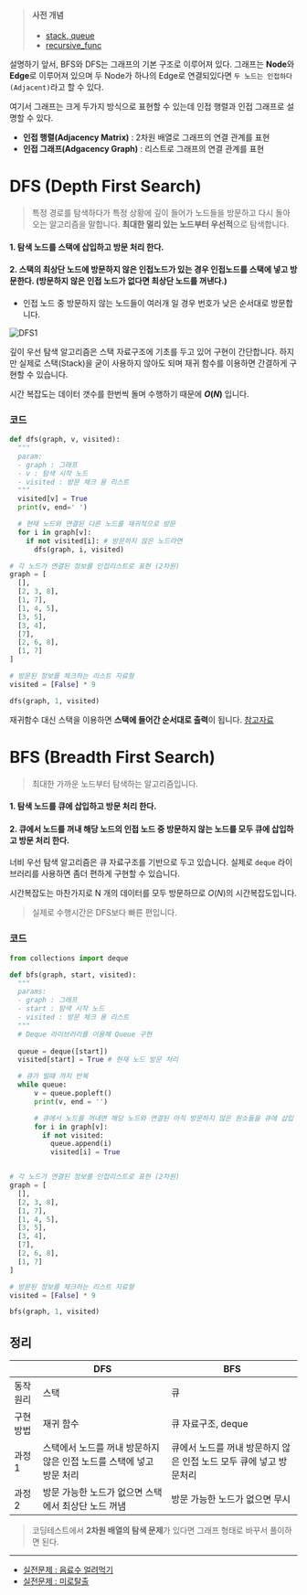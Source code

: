 > #### 사전 개념
> - [stack, queue](https://github.com/dustin-kang/Programming-Team-Notes/blob/Python/data-structure/stack_queue.md)
> - [recursive_func](https://github.com/dustin-kang/Programming-Team-Notes/blob/Python/data-structure/recursive_function.md)

설명하기 앞서, BFS와 DFS는 그래프의 기본 구조로 이루어져 있다.
그래프는 **Node**와 **Edge**로 이루어져 있으며 두 Node가 하나의 Edge로 연결되있다면 `두 노드는 인접하다(Adjacent)`라고 할 수 있다.

여기서 그래프는 크게 두가지 방식으로 표현할 수 있는데 인접 행렬과 인접 그래프로 설명할 수 있다.
- **인접 행렬(Adjacency Matrix)** : 2차원 배열로 그래프의 연결 관계를 표현
- **인접 그래프(Adgacency Graph)** : 리스트로 그래프의 연결 관계를 표현

# DFS (Depth First Search)
> 특정 경로를 탐색하다가 특정 상황에 깊이 들어가 노드들을 방문하고 다시 돌아오는 알고리즘을 말합니다. **최대한 멀리 있는 노드부터 우선적**으로 탐색합니다.

#### 1. 탐색 노드를 스택에 삽입하고 방문 처리 한다.
#### 2. 스택의 최상단 노드에 방문하지 않은 인접노드가 있는 경우 인접노드를 스택에 넣고 방문한다. (방문하지 않은 인접 노드가 없다면 최상단 노드를 꺼낸다.)

- 인접 노드 중 방문하지 않는 노드들이 여러개 일 경우 번호가 낮은 순서대로 방문합니다.

![DFS1](https://user-images.githubusercontent.com/55238671/236117539-3b1048f6-ed88-4b23-989a-515323f49533.gif)

깊이 우선 탐색 알고리즘은 스택 자료구조에 기초를 두고 있어 구현이 간단합니다. 하지만 실제로 스택(Stack)을 굳이 사용하지 않아도 되며 재귀 함수를 이용하면 간결하게 구현할 수 있습니다.

시간 복잡도는 데이터 갯수를 한번씩 돌며 수행하기 때문에 **$O(N)$** 입니다.

### 코드
```py
def dfs(graph, v, visited):
  """
  param:
  - graph : 그래프
  - v : 탐색 시작 노드
  - visited : 방문 체크 용 리스트
  """
  visited[v] = True
  print(v, end=' ')

  # 현재 노드와 연결된 다른 노드를 재귀적으로 방문
  for i in graph[v]:
    if not visited[i]: # 방문하지 않은 노드라면
      dfs(graph, i, visited)

# 각 노드가 연결된 정보를 인접리스트로 표현 (2차원)
graph = [
  [],
  [2, 3, 8],
  [1, 7],
  [1, 4, 5],
  [3, 5],
  [3, 4],
  [7],
  [2, 6, 8],
  [1, 7]
]

# 방문된 정보를 체크하는 리스트 자료형
visited = [False] * 9

dfs(graph, 1, visited)
```

재귀함수 대신 스택을 이용하면 **스택에 들어간 순서대로 출력**이 됩니다. [참고자료]()


# BFS (Breadth First Search)
> 최대한 가까운 노드부터 탐색하는 알고리즘입니다.

#### 1. 탐색 노드를 큐에 삽입하고 방문 처리 한다.
#### 2. 큐에서 노드를 꺼내 해당 노드의 인접 노드 중 방문하지 않는 노드를 모두 큐에 삽입하고 방문 처리 한다.


너비 우선 탐색 알고리즘은 큐 자료구조를 기반으로 두고 있습니다. 실제로 `deque` 라이브러리를 사용하면 좀더 편하게 구현할 수 있습니다. 

시간복잡도는 마찬가지로 N 개의 데이터를 모두 방문하므로 $O(N)$의 시간복잡도입니다.

> 실제로 수행시간은 DFS보다 빠른 편입니다. 

### 코드
```python
from collections import deque

def bfs(graph, start, visited):
  """
  params:
  - graph : 그래프
  - start : 탐색 시작 노드
  - visited : 방문 체크 용 리스트
  """
  # Deque 라이브러리를 이용해 Queue 구현
  
  queue = deque([start])
  visited[start] = True # 현재 노드 방문 처리

  # 큐가 빌때 까지 반복
  while queue:
      v = queue.popleft()
      print(v, end = '')

      # 큐에서 노드를 꺼내면 해당 노드와 연결된 아직 방문하지 않은 원소들을 큐에 삽입
      for i in graph[v]:
        if not visited:
          queue.append(i)
          visited[i] = True


# 각 노드가 연결된 정보를 인접리스트로 표현 (2차원)
graph = [
  [],
  [2, 3, 8],
  [1, 7],
  [1, 4, 5],
  [3, 5],
  [3, 4],
  [7],
  [2, 6, 8],
  [1, 7]
]

# 방문된 정보를 체크하는 리스트 자료형
visited = [False] * 9

bfs(graph, 1, visited)
```

## 정리

||DFS|BFS|
|---|---|---|
|동작 원리|스택|큐|
|구현 방법|재귀 함수|큐 자료구조, deque|
|과정1|스택에서 노드를 꺼내 방문하지 않은 인접 노드를 스택에 넣고 방문 처리|큐에서 노드를 꺼내 방문하지 않은 인접 노드 모두 큐에 넣고 방문처리|
|과정2|방문 가능한 노드가 없으면 스택에서 최상단 노드 꺼냄|방문 가능한 노드가 없으면 무시|

> 코딩테스트에서 **2차원 배열의 탐색 문제**가 있다면 그래프 형태로 바꾸서 풀이하면 된다.

---
- [실전문제 : 음료수 얼려먹기]()
- [실전문제 : 미로탈출]()